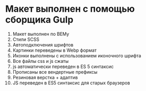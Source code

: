 # Макет выполнен с помощью сборщика Gulp
1. Макет выполнен по BEMу
2. Стили SCSS
3. Автоподключения шрифтов
4. Картинки переведены в Webp формат
5. Иконки выполнены с использованием иконочного шрифта
6. Все файлы css и js сжаты
7. js автоматически переведен в ES 5 синтаксис
8. Прописаны все вендертные префиксы
9. Резиновая верстка + адаптив
10. JS переведен в ES5 синтаксис для старых браузеров
